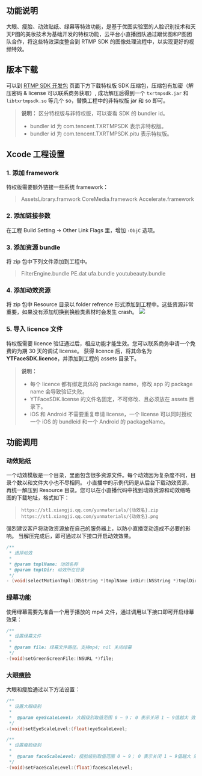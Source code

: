 ## 功能说明
大眼、瘦脸、动效贴纸、绿幕等特效功能，是基于优图实验室的人脸识别技术和天天P图的美妆技术为基础开发的特权功能，云平台小直播团队通过跟优图和P图团队合作，将这些特效深度整合到 RTMP SDK 的图像处理流程中，以实现更好的视频特效。

## 版本下载
可以到 [RTMP SDK 开发包](/doc/product/454/7873) 页面下方下载特权版 SDK 压缩包，压缩包有加密（解压密码 & license 可以联系商务获取）, 成功解压后得到一个 `txrtmpsdk.jar` 和 `libtxrtmpsdk.so` 等几个 so，替换工程中的非特权版 jar 和 so 即可。

> **说明：**
> 区分特权版与非特权版，可以查看 SDK 的 bundler id。
> - bundler id 为 com.tencent.TXRTMPSDK 表示非特权版。
> - bundler id 为 com.tencent.TXRTMPSDK.pitu 表示特权版。

## Xcode 工程设置

### 1. 添加 framework

特权版需要额外链接一些系统 framework：
> AssetsLibrary.framwork
> CoreMedia.framework
> Accelerate.framework

### 2. 添加链接参数

在工程 Build Setting -> Other Link Flags 里，增加 `-ObjC` 选项。

### 3. 添加资源 bundle

将 zip 包中下列文件添加到工程中。

> FilterEngine.bundle
> PE.dat
> ufa.bundle
> youtubeauty.bundle

### 4. 添加动效资源

将 zip 包中 Resource 目录以 folder refrence 形式添加到工程中。这些资源非常重要，如果没有添加切换到换脸类素材时会发生 crash。
![](http://imgcache.tce.fsphere.cn/image/mc.qcloudimg.com/static/img/b7fac6b5e08b0ff245b17d29f7296b18/AAE85661-7601-4473-A338-747FB9A6981C.png)

### 5. 导入 licence 文件
特权版需要 licence 验证通过后，相应功能才能生效。您可以联系商务申请一个免费的为期 30 天的调试 license。
获得 licence 后，将其命名为 **YTFaceSDK.licence**，并添加到工程的 assets 目录下。

> **说明：**
> - 每个 licence 都有绑定具体的 package name，修改 app 的 package name 会导致验证失败。
> - YTFaceSDK.license 的文件名固定，不可修改、且必须放在 assets 目录下。
> - iOS 和 Android 不需要重复申请 license，一个 license 可以同时授权一个 iOS 的 bundleid 和一个 Android 的 packageName。

## 功能调用

### 动效贴纸

一个动效模版是一个目录，里面包含很多资源文件。每个动效因为复杂度不同，目录个数以和文件大小也不尽相同。
小直播中的示例代码是从后台下载动效资源，再统一解压到 Resource 目录。您可以在小直播代码中找到动效资源和动效缩略图的下载地址，格式如下：
> `https://st1.xiangji.qq.com/yunmaterials/{动效名}.zip`
> `https://st1.xiangji.qq.com/yunmaterials/{动效名}.png`
>


强烈建议客户将动效资源放在自己的服务器上，以防小直播变动造成不必要的影响。
当解压完成后，即可通过以下接口开启动效效果。

```objective-c
/**
 * 选择动效
 *
 * @param tmplName: 动效名称
 * @param tmplDir: 动效所在目录
 */
- (void)selectMotionTmpl:(NSString *)tmplName inDir:(NSString *)tmplDir;
```


### 绿幕功能

使用绿幕需要先准备一个用于播放的 mp4 文件，通过调用以下接口即可开启绿幕效果：

```objective-c
/**
 * 设置绿幕文件
 * 
 * @param file: 绿幕文件路径。支持mp4; nil 关闭绿幕
 */
-(void)setGreenScreenFile:(NSURL *)file;
```

### 大眼瘦脸

大眼和瘦脸通过以下方法设置：

```objective-c
/**
 * 设置大眼级别
 * 
 *  @param eyeScaleLevel: 大眼级别取值范围 0 ~ 9； 0 表示关闭 1 ~ 9值越大 效果越明显。
 */
-(void)setEyeScaleLevel:(float)eyeScaleLevel;

/**
 * 设置瘦脸级别
 *
 *  @param faceScaleLevel: 瘦脸级别取值范围 0 ~ 9； 0 表示关闭 1 ~ 9值越大 效果越明显。
 */
-(void)setFaceScaleLevel:(float)faceScaleLevel;
```
